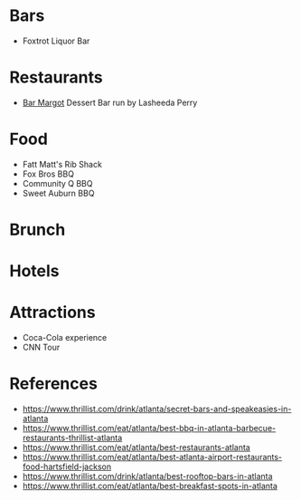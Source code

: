 # Bars
* Foxtrot Liquor Bar

# Restaurants
* [Bar Margot](http://barmargotatl.com/) Dessert Bar run by Lasheeda Perry

# Food
* Fatt Matt's Rib Shack
* Fox Bros BBQ
* Community Q BBQ
* Sweet Auburn BBQ

# Brunch

# Hotels

# Attractions
* Coca-Cola experience
* CNN Tour

# References
* https://www.thrillist.com/drink/atlanta/secret-bars-and-speakeasies-in-atlanta
* https://www.thrillist.com/eat/atlanta/best-bbq-in-atlanta-barbecue-restaurants-thrillist-atlanta
* https://www.thrillist.com/eat/atlanta/best-restaurants-atlanta
* https://www.thrillist.com/eat/atlanta/best-atlanta-airport-restaurants-food-hartsfield-jackson
* https://www.thrillist.com/drink/atlanta/best-rooftop-bars-in-atlanta
* https://www.thrillist.com/eat/atlanta/best-breakfast-spots-in-atlanta
